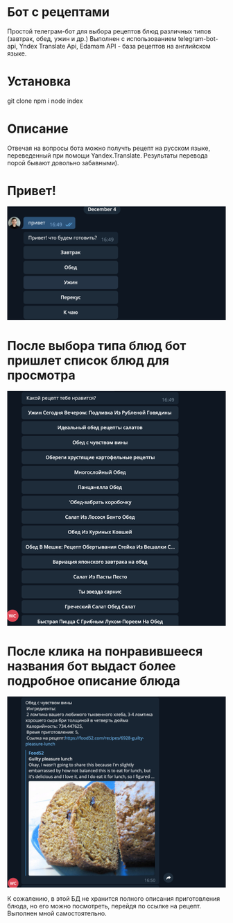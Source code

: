 # Бот с рецептами
Простой телеграм-бот для выбора рецептов блюд различных типов (завтрак, обед, ужин и др.)
Выполнен с использованием telegram-bot-api, Yndex Translate Api, Edamam API - база рецептов на английском языке.

# Установка 
 
git clone 
npm i
node index

# Описание
Отвечая на вопросы бота можно получть рецепт на русском языке, переведенный при помощи Yandex.Translate. Результаты перевода порой бывают довольно забавными).

# Привет!
![Start](Screenshots/start.png)
# После выбора типа блюд бот пришлет список блюд для просмотра
![Dishes](Screenshots/dishes.png)
# После клика на понравившееся названия бот выдаст более подробное описание блюда
![Result](Screenshots/result.png)

К сожалению, в этой БД не хранится полного описания приготовления блюда, но его можно посмотреть, перейдя по ссылке на рецепт.
Выполнен мной самостоятельно.





